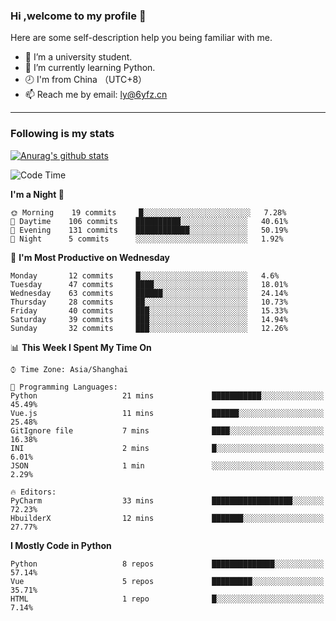 ### Hi ,welcome to my profile 👋
Here are some self-description help you being familiar with me.
<!--
**liuyunfz/liuyunfz** is a ✨ _special_ ✨ repository because its `README.md` (this file) appears on your GitHub profile.
- 👯 I’m looking to collaborate on ...
- 🤔 I’m looking for help with ...
Here are some ideas to get you started:
-->
- 🏫 I’m a university student.
- 💪 I’m currently learning Python.
- 🕗 I'm from China （UTC+8）
- 📫 Reach me by email: [ly@6yfz.cn](mailto:ly@6yfz.cn)
  
---
### Following is my stats
  
[![Anurag's github stats](https://github-readme-stats.vercel.app/api?username=liuyunfz)](https://github.com/anuraghazra/github-readme-stats)
  
<!--START_SECTION:waka-->
![Code Time](http://img.shields.io/badge/Code%20Time-235%20hrs%2025%20mins-blue)

**I'm a Night 🦉** 

```text
🌞 Morning    19 commits     █░░░░░░░░░░░░░░░░░░░░░░░░   7.28% 
🌆 Daytime    106 commits    ██████████░░░░░░░░░░░░░░░   40.61% 
🌃 Evening    131 commits    ████████████░░░░░░░░░░░░░   50.19% 
🌙 Night      5 commits      ░░░░░░░░░░░░░░░░░░░░░░░░░   1.92%

```
📅 **I'm Most Productive on Wednesday** 

```text
Monday       12 commits     █░░░░░░░░░░░░░░░░░░░░░░░░   4.6% 
Tuesday      47 commits     ████░░░░░░░░░░░░░░░░░░░░░   18.01% 
Wednesday    63 commits     ██████░░░░░░░░░░░░░░░░░░░   24.14% 
Thursday     28 commits     ██░░░░░░░░░░░░░░░░░░░░░░░   10.73% 
Friday       40 commits     ███░░░░░░░░░░░░░░░░░░░░░░   15.33% 
Saturday     39 commits     ███░░░░░░░░░░░░░░░░░░░░░░   14.94% 
Sunday       32 commits     ███░░░░░░░░░░░░░░░░░░░░░░   12.26%

```


📊 **This Week I Spent My Time On** 

```text
⌚︎ Time Zone: Asia/Shanghai

💬 Programming Languages: 
Python                   21 mins             ███████████░░░░░░░░░░░░░░   45.49% 
Vue.js                   11 mins             ██████░░░░░░░░░░░░░░░░░░░   25.48% 
GitIgnore file           7 mins              ████░░░░░░░░░░░░░░░░░░░░░   16.38% 
INI                      2 mins              █░░░░░░░░░░░░░░░░░░░░░░░░   6.01% 
JSON                     1 min               ░░░░░░░░░░░░░░░░░░░░░░░░░   2.29%

🔥 Editors: 
PyCharm                  33 mins             ██████████████████░░░░░░░   72.23% 
HbuilderX                12 mins             ███████░░░░░░░░░░░░░░░░░░   27.77%

```

**I Mostly Code in Python** 

```text
Python                   8 repos             ██████████████░░░░░░░░░░░   57.14% 
Vue                      5 repos             █████████░░░░░░░░░░░░░░░░   35.71% 
HTML                     1 repo              █░░░░░░░░░░░░░░░░░░░░░░░░   7.14%

```



<!--END_SECTION:waka-->
